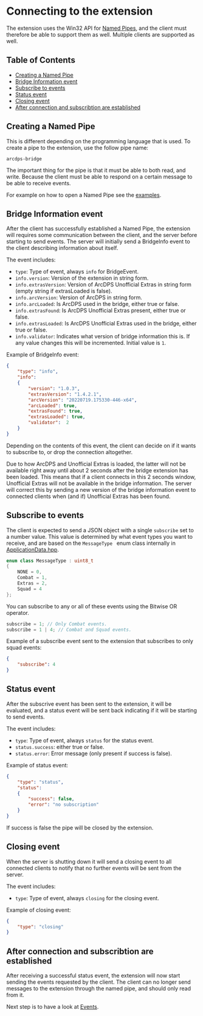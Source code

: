 # Connecting to the extension

The extension uses the Win32 API for [Named Pipes](https://docs.microsoft.com/en-us/windows/win32/ipc/named-pipes), and the client must therefore be able to support them as well. Multiple clients are supported as well.

## Table of Contents

- [Creating a Named Pipe](#creating-a-named-pipe)
- [Bridge Information event](#bridge-information-event)
- [Subscribe to events](#subscribe-to-events)
- [Status event](#status-event)
- [Closing event](#closing-event)
- [After connection and subscribtion are established](#after-connection-and-subscribtion-are-established)

## Creating a Named Pipe

This is different depending on the programming language that is used. To create a pipe to the extension, use the follow pipe name: 

```
arcdps-bridge
``` 

The important thing for the pipe is that it must be able to both read, and write. Because the client must be able to respond on a certain message to be able to receive events.

For example on how to open a Named Pipe see the [examples](../examples/).

## Bridge Information event

After the client has successfully established a Named Pipe, the extension will requires some communication between the client, and the server before starting to send events. The server will initially send a BridgeInfo event to the client describing information about itself.

The event includes:
- ```type```: Type of event, always ```info``` for BridgeEvent.
- ```info.version```: Version of the extension in string form.
- ```info.extrasVersion```: Version of ArcDPS Unofficial Extras in string form (empty string if extrasLoaded is false).
- ```info.arcVersion```: Version of ArcDPS in string form.
- ```info.arcLoaded```: Is ArcDPS used in the bridge, either true or false.
- ```info.extrasFound```: Is ArcDPS Unofficial Extras present, either true or false.
- ```info.extrasLoaded```: Is ArcDPS Unofficial Extras used in the bridge, either true or false.
- ```info.validator```: Indicates what version of bridge information this is. If any value changes this will be incremented. Initial value is ```1```.

Example of BridgeInfo event: 

```json
{
    "type": "info",
    "info":
    {
        "version": "1.0.3",
        "extrasVersion": "1.4.2.1",
        "arcVersion": "20220719.175330-446-x64",
        "arcLoaded": true,
        "extrasFound": true,
        "extrasLoaded": true,
        "validator":  2
    }
}
```

Depending on the contents of this event, the client can decide on if it wants to subscribe to, or drop the connection altogether.

Due to how ArcDPS and Unofficial Extras is loaded, the latter will not be available right away until about 2 seconds after the bridge extension has been loaded. This means that if a client connects in this 2 seconds window, Unofficial Extras will not be available in the bridge information. The server will correct this by sending a new version of the bridge information event to connected clients when (and if) Unofficial Extras has been found.

## Subscribe to events

The client is expected to send a JSON object with a single ```subscribe``` set to a number value. This value is determined by what event types you want to receive, and are based on the ```MessageType ``` enum class internally in [ApplicationData.hpp](../src/ApplicationData.hpp).

```cpp
enum class MessageType : uint8_t
{
    NONE = 0,
    Combat = 1,
    Extras = 2,
    Squad = 4
};
```

You can subscribe to any or all of these events using the Bitwise OR operator.

```cpp
subscribe = 1; // Only Combat events.
subscribe = 1 | 4; // Combat and Squad events.
```

Example of a subscribe event sent to the extension that subscribes to only squad events: 

```json
{
    "subscribe": 4
}
```

## Status event

After the subscrive event has been sent to the extension, it will be evaluated, and a status event will be sent back indicating if it will be starting to send events.

The event includes:
- ```type```: Type of event, always ```status``` for the status event.
- ```status.success```: either true or false.
- ```status.error```: Error message (only present if success is false).

Example of status event: 

```json
{
    "type": "status",
    "status":
    {
        "success": false,
        "error": "no subscription"
    }
}
```

If success is false the pipe will be closed by the extension.

## Closing event

When the server is shutting down it will send a closing event to all connected clients to notify that no further events will be sent from the server.

The event includes:
- ```type```: Type of event, always ```closing``` for the closing event.

Example of closing event: 

```json
{
    "type": "closing"
}
```

## After connection and subscribtion are established

After receiving a successful status event, the extension will now start sending the events requested by the client. The client can no longer send messages to the extension through the named pipe, and should only read from it.

Next step is to have a look at [Events](Events.md).

